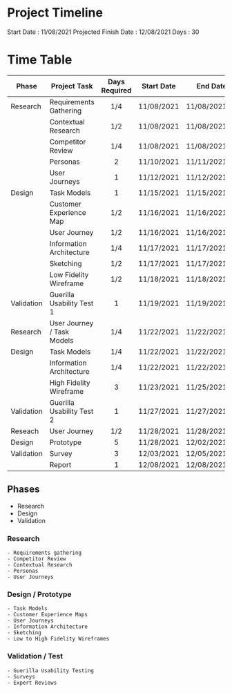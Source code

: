 # Project Timeline

Start Date : 11/08/2021
Projected Finish Date : 12/08/2021
Days : 30

# Time Table

| Phase      | Project Task               | Days Required | Start Date |   End Date |
|------------|----------------------------|:-------------:|------------|-----------:|
| Research   | Requirements Gathering     |      1/4      | 11/08/2021 | 11/08/2021 |
|            | Contextual Research        |      1/2      | 11/08/2021 | 11/08/2021 |
|            | Competitor Review          |      1/4      | 11/08/2021 | 11/08/2021 |
|            | Personas                   |       2       | 11/10/2021 | 11/11/2021 |
|            | User Journeys              |       1       | 11/12/2021 | 11/12/2021 |
| Design     | Task Models                |       1       | 11/15/2021 | 11/15/2021 |
|            | Customer Experience Map    |      1/2      | 11/16/2021 | 11/16/2021 |
|            | User Journey               |      1/2      | 11/16/2021 | 11/16/2021 |
|            | Information Architecture   |      1/4      | 11/17/2021 | 11/17/2021 |
|            | Sketching                  |      1/2      | 11/17/2021 | 11/17/2021 |
|            | Low Fidelity Wireframe     |      1/2      | 11/18/2021 | 11/18/2021 |
| Validation | Guerilla Usability Test 1  |       1       | 11/19/2021 | 11/19/2021 |
| Research   | User Journey / Task Models |      1/4      | 11/22/2021 | 11/22/2021 |
| Design     | Task Models                |      1/4      | 11/22/2021 | 11/22/2021 |
|            | Information Architecture   |      1/4      | 11/22/2021 | 11/22/2021 |
|            | High Fidelity Wireframe    |       3       | 11/23/2021 | 11/25/2021 |
| Validation | Guerilla Usability Test 2  |       1       | 11/27/2021 | 11/27/2021 |
| Reseach    | User Journey               |      1/2      | 11/28/2021 | 11/28/2021 |
| Design     | Prototype                  |       5       | 11/28/2021 | 12/02/2021 |
| Validation | Survey                     |       3       | 12/03/2021 | 12/05/2021 |
|            | Report                     |       1       | 12/08/2021 | 12/08/2021 |

## Phases
- Research
- Design
- Validation

### Research    

    - Requirements gathering
    - Competitor Review
    - Contextual Research
    - Personas 
    - User Journeys

### Design / Prototype

    - Task Models
    - Customer Experience Maps
    - User Journeys
    - Information Architecture
    - Sketching
    - Low to High Fidelity Wireframes


### Validation / Test

    - Guerilla Usability Testing
    - Surveys
    - Expert Reviews



